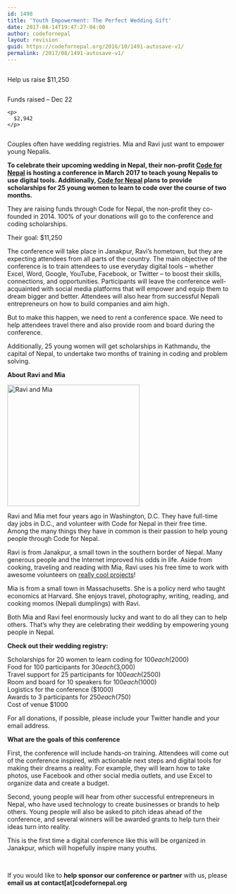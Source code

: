 ```yaml
---
id: 1498
title: 'Youth Empowerment: The Perfect Wedding Gift'
date: 2017-08-14T19:47:27-04:00
author: codefornepal
layout: revision
guid: https://codefornepal.org/2016/10/1491-autosave-v1/
permalink: /2017/08/1491-autosave-v1/
---
```

<div class="row counter-title">
  <div class="one-third column counter-item-top">
    <p>
      Help us raise $11,250
    </p>
  </div>
  
  <div class="one-third column counter-item-top-far-right">
    <p>
      Funds raised &#8211; Dec 22
    </p>
    
    <p>
      $2,942
    </p>
  </div>
</div>

Couples often have wedding registries. Mia and Ravi just want to empower young Nepalis.

**To celebrate their upcoming wedding in Nepal, their non-profit [Code for Nepal](https://codefornepal.org/en) is hosting a conference in March 2017 to teach young Nepalis to use digital tools. Additionally, [Code for Nepal](https://codefornepal.org/) plans to provide scholarships for 25 young women to learn to code over the course of two months.**

They are raising funds through Code for Nepal, the non-profit they co-founded in 2014. 100% of your donations will go to the conference and coding scholarships.

Their goal: $11,250

The conference will take place in Janakpur, Ravi&#8217;s hometown, but they are expecting attendees from all parts of the country. The main objective of the conference is to train attendees to use everyday digital tools &#8211; whether Excel, Word, Google, YouTube, Facebook, or Twitter &#8211; to boost their skills, connections, and opportunities. Participants will leave the conference well-acquainted with social media platforms that will empower and equip them to dream bigger and better. Attendees will also hear from successful Nepali entrepreneurs on how to build companies and aim high.

But to make this happen, we need to rent a conference space. We need to help attendees travel there and also provide room and board during the conference.

Additionally, 25 young women will get scholarships in Kathmandu, the capital of Nepal, to undertake two months of training in coding and problem solving.

**About Ravi and Mia**

[<img class="alignnone wp-image-1557 size-medium" src="https://codefornepal.org/wp-content/uploads/2016/11/AmeliaRaviRam-Blog-55-e1478560117124-300x275.jpg" alt="Ravi and Mia" width="300" height="275" srcset="https://codefornepal.org/wp-content/uploads/2016/11/AmeliaRaviRam-Blog-55-e1478560117124-300x275.jpg 300w, https://codefornepal.org/wp-content/uploads/2016/11/AmeliaRaviRam-Blog-55-e1478560117124-768x705.jpg 768w, https://codefornepal.org/wp-content/uploads/2016/11/AmeliaRaviRam-Blog-55-e1478560117124.jpg 863w" sizes="(max-width: 300px) 100vw, 300px" />](https://codefornepal.org/wp-content/uploads/2016/11/AmeliaRaviRam-Blog-55-e1478560117124.jpg)

Ravi and Mia met four years ago in Washington, D.C. They have full-time day jobs in D.C., and volunteer with Code for Nepal in their free time. Among the many things they have in common is their passion to help young people through Code for Nepal.

Ravi is from Janakpur, a small town in the southern border of Nepal. Many generous people and the Internet improved his odds in life. Aside from cooking, traveling and reading with Mia, Ravi uses his free time to work with awesome volunteers on [really cool projects](https://codefornepal.org/en/blogs/)!

Mia is from a small town in Massachusetts. She is a policy nerd who taught economics at Harvard. She enjoys travel, photography, writing, reading, and cooking momos (Nepali dumplings) with Ravi.

Both Mia and Ravi feel enormously lucky and want to do all they can to help others. That’s why they are celebrating their wedding by empowering young people in Nepal.

**Check out their wedding registry:**

Scholarships for 20 women to learn coding for $100 each ($2000)  
Food for 100 participants for $30 each ($3,000)  
Travel support for 25 participants for $100 each ($2500)  
Room and board for 10 speakers for $100 each ($1000)  
Logistics for the conference ($1000)  
Awards to 3 participants for $250 each ($750)  
Cost of venue $1000

For all donations, if possible, please include your Twitter handle and your email address.

**What are the goals of this conference**

First, the conference will include hands-on training. Attendees will come out of the conference inspired, with actionable next steps and digital tools for making their dreams a reality. For example, they will learn how to take photos, use Facebook and other social media outlets, and use Excel to organize data and create a budget.

Second, young people will hear from other successful entrepreneurs in Nepal, who have used technology to create businesses or brands to help others. Young people will also be asked to pitch ideas ahead of the conference, and several winners will be awarded grants to help turn their ideas turn into reality.

This is the first time a digital conference like this will be organized in Janakpur, which will hopefully inspire many youths.

&nbsp;

If you would like to **help sponsor our conference or partner** with us, please **email us at contact[at]codefornepal.org**